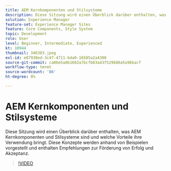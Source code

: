 ```yaml
---
title: AEM Kernkomponenten und Stilsysteme
description: Diese Sitzung wird einen Überblick darüber enthalten, was AEM Kernkomponenten und Stilsysteme sind und welche Vorteile ihre Verwendung bringt. Diese Konzepte werden anhand von Beispielen vorgestellt und enthalten Empfehlungen zur Förderung von Erfolg und Akzeptanz.
solution: Experience Manager
feature-set: Experience Manager Sites
feature: Core Components, Style System
topic: Development
role: User
level: Beginner, Intermediate, Experienced
kt: 10944
thumbnail: 346383.jpeg
exl-id: e87938ed-3c47-4711-bda0-16585a2a4308
source-git-commit: ca06e5a8b1602a7bcfb83a43f529680a5a96bacf
workflow-type: tm+mt
source-wordcount: '86'
ht-degree: 0%

---
```


# AEM Kernkomponenten und Stilsysteme

Diese Sitzung wird einen Überblick darüber enthalten, was AEM Kernkomponenten und Stilsysteme sind und welche Vorteile ihre Verwendung bringt. Diese Konzepte werden anhand von Beispielen vorgestellt und enthalten Empfehlungen zur Förderung von Erfolg und Akzeptanz.

>[!VIDEO](https://video.tv.adobe.com/v/346383/?quality=12&learn=on)
